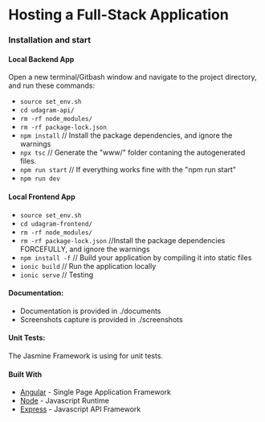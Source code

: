 # Hosting a Full-Stack Application

### Installation and start

#### Local Backend App
Open a new terminal/Gitbash window and navigate to the project directory, and run these commands:
- `source set_env.sh`
- `cd udagram-api/`
- `rm -rf node_modules/`
- `rm -rf package-lock.json`
- `npm install` // Install the package dependencies, and ignore the warnings
- `npx tsc` // Generate the "www/" folder contaning the autogenerated files.
- `npm run start` // If everything works fine with the "npm run start"
- `npm run dev`

#### Local Frontend App
- `source set_env.sh`
- `cd udagram-frontend/`
- `rm -rf node_modules/`
- `rm -rf package-lock.json` //Install the package dependencies FORCEFULLY, and ignore the warnings
- `npm install -f` // Build your application by compiling it into static files
- `ionic build` // Run the application locally
- `ionic serve` // Testing

#### Documentation:
- Documentation is provided in ./documents
- Screenshots capture is provided in ./screenshots

#### Unit Tests:

The Jasmine Framework is using for unit tests.

#### Built With

- [Angular](https://angular.io/) - Single Page Application Framework
- [Node](https://nodejs.org) - Javascript Runtime
- [Express](https://expressjs.com/) - Javascript API Framework

